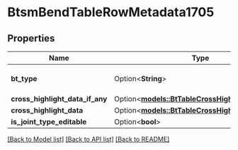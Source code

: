 # BtsmBendTableRowMetadata1705

## Properties

Name | Type | Description | Notes
------------ | ------------- | ------------- | -------------
**bt_type** | Option<**String**> | Type of JSON object. | [optional]
**cross_highlight_data_if_any** | Option<[**models::BtTableCrossHighlightData1753**](BTTableCrossHighlightData-1753.md)> |  | [optional]
**cross_highlight_data** | Option<[**models::BtTableCrossHighlightData1753**](BTTableCrossHighlightData-1753.md)> |  | [optional]
**is_joint_type_editable** | Option<**bool**> |  | [optional]

[[Back to Model list]](../README.md#documentation-for-models) [[Back to API list]](../README.md#documentation-for-api-endpoints) [[Back to README]](../README.md)


